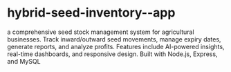 # hybrid-seed-inventory--app
 a comprehensive seed stock management system for agricultural businesses. Track inward/outward seed movements, manage expiry dates, generate reports, and analyze profits. Features include AI-powered insights, real-time dashboards, and responsive design. Built with Node.js, Express, and MySQL
